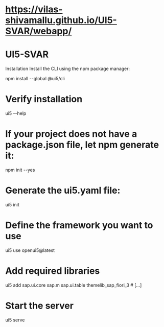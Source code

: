 # https://vilas-shivamallu.github.io/UI5-SVAR/webapp/

# UI5-SVAR

Installation
Install the CLI using the npm package manager:

npm install --global @ui5/cli

# Verify installation
ui5 --help

# If your project does not have a package.json file, let npm generate it:

npm init --yes

# Generate the ui5.yaml file:

ui5 init

# Define the framework you want to use

ui5 use openui5@latest

# Add required libraries

ui5 add sap.ui.core sap.m sap.ui.table themelib_sap_fiori_3 # [...]

# Start the server

ui5 serve
